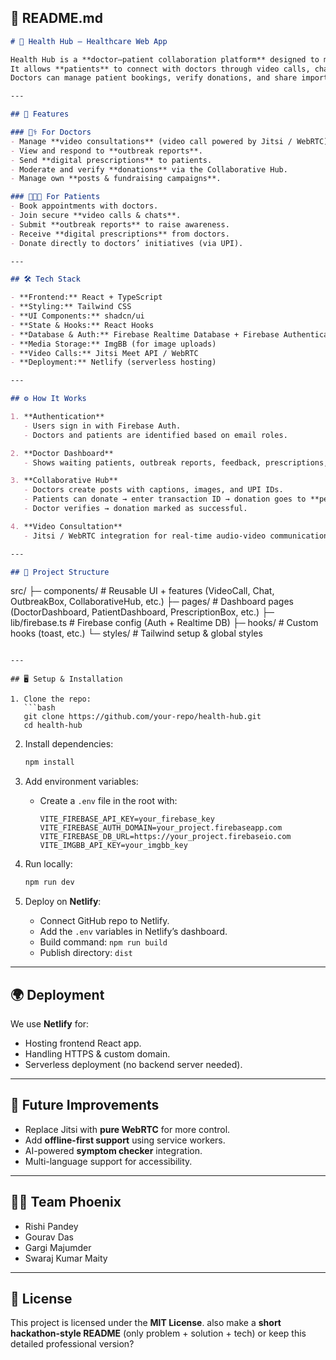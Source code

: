 ## 📄 README.md

```markdown
# 🏥 Health Hub – Healthcare Web App

Health Hub is a **doctor–patient collaboration platform** designed to make healthcare more accessible, transparent, and efficient.  
It allows **patients** to connect with doctors through video calls, chat, prescriptions, and donations.  
Doctors can manage patient bookings, verify donations, and share important updates in the collaborative hub.

---

## 🚀 Features

### 👨‍⚕️ For Doctors
- Manage **video consultations** (video call powered by Jitsi / WebRTC).
- View and respond to **outbreak reports**.
- Send **digital prescriptions** to patients.
- Moderate and verify **donations** via the Collaborative Hub.
- Manage own **posts & fundraising campaigns**.

### 🧑‍🤝‍🧑 For Patients
- Book appointments with doctors.
- Join secure **video calls & chats**.
- Submit **outbreak reports** to raise awareness.
- Receive **digital prescriptions** from doctors.
- Donate directly to doctors’ initiatives (via UPI).

---

## 🛠️ Tech Stack

- **Frontend:** React + TypeScript  
- **Styling:** Tailwind CSS  
- **UI Components:** shadcn/ui  
- **State & Hooks:** React Hooks  
- **Database & Auth:** Firebase Realtime Database + Firebase Authentication  
- **Media Storage:** ImgBB (for image uploads)  
- **Video Calls:** Jitsi Meet API / WebRTC  
- **Deployment:** Netlify (serverless hosting)

---

## ⚙️ How It Works

1. **Authentication**  
   - Users sign in with Firebase Auth.  
   - Doctors and patients are identified based on email roles.

2. **Doctor Dashboard**  
   - Shows waiting patients, outbreak reports, feedback, prescriptions, and donation hub.

3. **Collaborative Hub**  
   - Doctors create posts with captions, images, and UPI IDs.  
   - Patients can donate → enter transaction ID → donation goes to **pending verification**.  
   - Doctor verifies → donation marked as successful.  

4. **Video Consultation**  
   - Jitsi / WebRTC integration for real-time audio-video communication.  

---

## 📂 Project Structure

```

src/
├─ components/       # Reusable UI + features (VideoCall, Chat, OutbreakBox, CollaborativeHub, etc.)
├─ pages/            # Dashboard pages (DoctorDashboard, PatientDashboard, PrescriptionBox, etc.)
├─ lib/firebase.ts   # Firebase config (Auth + Realtime DB)
├─ hooks/            # Custom hooks (toast, etc.)
└─ styles/           # Tailwind setup & global styles

````

---

## 🖥️ Setup & Installation

1. Clone the repo:
   ```bash
   git clone https://github.com/your-repo/health-hub.git
   cd health-hub
````

2. Install dependencies:

   ```bash
   npm install
   ```

3. Add environment variables:

   * Create a `.env` file in the root with:

     ```
     VITE_FIREBASE_API_KEY=your_firebase_key
     VITE_FIREBASE_AUTH_DOMAIN=your_project.firebaseapp.com
     VITE_FIREBASE_DB_URL=https://your_project.firebaseio.com
     VITE_IMGBB_API_KEY=your_imgbb_key
     ```

4. Run locally:

   ```bash
   npm run dev
   ```

5. Deploy on **Netlify**:

   * Connect GitHub repo to Netlify.
   * Add the `.env` variables in Netlify’s dashboard.
   * Build command: `npm run build`
   * Publish directory: `dist`

---

## 🌍 Deployment

We use **Netlify** for:

* Hosting frontend React app.
* Handling HTTPS & custom domain.
* Serverless deployment (no backend server needed).

---

## 📌 Future Improvements

* Replace Jitsi with **pure WebRTC** for more control.
* Add **offline-first support** using service workers.
* AI-powered **symptom checker** integration.
* Multi-language support for accessibility.

---

## 👨‍💻 Team Phoenix

* Rishi Pandey
* Gourav Das
* Gargi Majumder
* Swaraj Kumar Maity

---

## 📜 License

This project is licensed under the **MIT License**.
also make a **short hackathon-style README** (only problem + solution + tech) or keep this detailed professional version?
```
